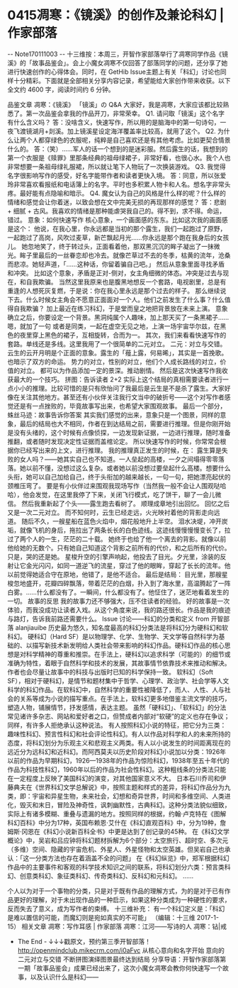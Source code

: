 # 0415凋寒：《镜溪》的创作及兼论科幻 | 作家部落


-- Note170111003 --
十三维按：本周三，开智作家部落举行了凋寒同学作品《镜溪》的「故事品鉴会」。会上小魔女凋寒不仅回答了部落同学的问题，还分享了她进行快速创作的心得体会。同时，在 GetHib Issue主题上有关「科幻」讨论也同样十分精彩。下面就是全部相关分享内容记录，希望能给大家创作带来收获。以下全文约 4600 字，阅读时间约 6 分钟。


品鉴文章
凋寒：《镜溪》
「镜溪」の Q&A
大家好，我是凋寒，大家应该都比较熟悉了。第一次品鉴会拿我的作品开刀，非常荣幸。
Q1. 请问取「镜溪」这个名字有什么含义吗？
答：没啥含义，快速写作，所以用的是脑海中的第一句诗句，一夜飞渡镜湖月+剡溪。加上镜溪星设定海洋覆盖率比较高，就用了这个。
Q2. 为什么让两个人都穿绿色的衣服呢，纯粹是自己喜欢还是有其他考虑。比如更契合情景什么的。
答：（笑）……军人的话一个想到的是迷彩服。然后露生的话，我想到的第一个衣服是《赎罪》里那条经典的祖母绿裙子，非常好看，也很心水。我个人也非常想要一条祖母绿礼服裙，所以就让笔下人物玩了一次换装游戏。
Q3. 我觉得名字很影响写作的感受，好名字能带作者和读者更快入境。
答：同意，所以张爱玲非常喜欢看报纸和电话簿上的名字。平时也多积累人物卡和人名。想名字非常头疼。最好能有点隐喻和暗示。
Q4. 魔女认为自己的风格是什么样的呢？什么样的情绪和感觉会让你着迷，以致会想在文中完美无损的再现那样的感觉？
答：悲剧 + 细腻 + 古风。我喜欢的情绪是那种能虐哭我自己的。得不到，求不得。命运，错过。
意象：如何快速写作
核心意象，一个画面感的东东。比如这次我的画面感是这个：
他说，在我心里，你永远都是当初的那个露生，我们一起跑过了原野，一起跑过了高岗，风吹过麦草，新芒飘起月光……你永远是那个跑在我身后的女孩儿。 她忽地笑了，终于转过头，正面看着他，那双黑沉沉的眸子凝出了一抹微光。眸子里最后的一丝眷恋却也冷去。就像芒草过不去的冬季，枯黄的流年，沧桑而悲凉。她轻声道，「……这种话，你留着骗自己吧。」
然后从意象里面寻找矛盾和冲突。
比如这个意象，矛盾是正对-侧对，女主角细微的体态。冲突是过去与现在，和自我欺骗。
当然这里我原来也是腹黑地想反一个套路，电视剧里，总是有重逢的人想死灰复燃，于是说：你在我心里永远是那个过去的样子。
那么继续说下去。什么时候女主角会不愿意正面面对一个人。他们之前发生了什么事？什么值得自我欺骗？
加上最近在练习科幻，于是堂而皇之地把背景放在未来上演。
意象确立之后，你要设定一个背景。黑洞纯属个人趣味，加上那天买了一条黑裙子……嗯，就加了一句
或者是同类，一起在虚空无见之地，上演一场宇宙华尔兹，在黑色的夜里穿上黑色的裙子，互相旋转，合而为一。
其次，我们来看看快速写作的套路。单线还是多线。这里我用了一个很简单的二元对立。
二元：对立与交错。
云生的云开月明是个正面的意象。露生的「薤上露，何易晞」，其实是一首挽歌。也暗示了双方的命运。
势力的对立，性别的对立，他们个人成长路线的对立，价值的对立。
都可以为作品添加一定的景深。推动剧情。
然后是这次快速写作我收获最大的一个技巧。
拼图：告诉读者 2+2
实际上这个结局的真相需要读者进行一点小小的推理。比较可惜的是只有欣怡问了我最后是云生是不是杀了露生。大家好像在关注其他地方。甚至还有小伙伴关注我行文当中的破折号——这个对写作者感觉还是有一点挫败的，毕竟故事写出来，也希望大家围观故事。
最后一个部分，
蛛丝马迹：故事告诉你答案
其实我们感觉的出来，意象只是一个图景，同样的意象，最后的结局也大不相同，作者在到达结局之前，需要进行推理。但是你刚开始是没有头绪的，这个时候有点像侦探，一边发现新证据，一边进行推理，随时准备推翻，或者随时发现决定性证据而盖棺论定。
所以快速写作的时候，你常常会根据你已经写出来的上文，进行推理。
我的推理真正发生的时候，在：
露生算是失败的女人吗？——她其实自己也不知道。一人垒起的高楼，一夕之间塌得零零落落。她以前不懂，没想过这么复杂。或者她以前没想过要垒起什么高楼。想要什么头衔，她可以自己加给自己，终于头衔加的越来越长，一句一句，把她漂亮起伏的颈椎压弯了。
要是有小伙伴过来围观我现场写作（当然我一般不会让人围观哒哈哈），他会发觉，在这里我停了下来，关闭飞行模式，吃了饼干，聊了一会儿微信。
然后我重新起了个头——露生跑去看树了。
顺理成章地引出回忆。
回忆之后又是一次二元对立。
而不知何时，云生已经走远，火光映衬着他的背影走向远道。
随后不久，一艘星船在蓝色火焰中，烟花般地升上半空。
泪水决堤，冲开炭垢，就像飞机的身后，拖拉出了两条长长的白色迹线。这迹线慢慢慢慢变长了，拉过了两个人的一生，茫茫的二十载。
她终于也给了他一个离去的背影。就像以前他给她的无数个。只有她自己知道这个背影之前所有的代价，和之后所有的代价。只是，哭的还是她。
星梭升空的引擎声响起，他投去了目光。夕光里，涂装的反射让它金光闪闪，如同一道逆飞的流星，穿过了他的眼眸，穿起了长长的流年。他以前觉得她适合守在原地，他错了，是他不适合。
最后是结局：
目光里，那艘星梭忽地盛开，花瓣四碎飘落，带着茫茫的白烟，扑入到了海水里，高温腾起了一阵白雾。……什么都没有了。一瞬间，什么都没有了。他怔住了，迷茫地看着发生的一切。
故事的反思
我的故事力还不够强大，压不住读者的经验。
好的故事是一次体验，而我没成功让读者入戏。从这个角度来说，我的路还很长。作品是我的痕迹与路灯，告诉我前路还需要什么。
Issue 讨论——科幻的分类和定义
from 开智部落 alanjiauibe
历史最为悠久，知名度最高的科幻分类法是将科幻分为硬科幻和软科幻。
硬科幻（Hard SF）是以物理学、化学、生物学、天文学等自然科学为基础的、以描写新技术新发明给人类社会带来影响的科幻作品。硬科幻作品的核心思想是对科学精神的尊重和推崇。在手法上，硬科幻以追求科学（可能的）的细节或准确为特性，着眼于自然科学和技术的发展，其故事情节依靠技术来推动和解决。作者也会尽量让故事中的科技与出版时已知的科学保持一致。
软科幻（Soft SF），相对于硬科幻，是情节和题材集中于哲学、心理学、政治学、社会学等人文科学的科幻作品。在软科幻中，自然科学的重要性被降低了，而人、人性、人与社会的关系等成为小说的描写重点。在手法上，软科幻更多地借鉴主流文学的技巧，塑造人物，铺展情节，抒发感情，表达主题。
虽然「硬科幻」、「软科幻」的分法常见诸许多杂志、网站和爱好者之口，但赞成者内部对“软硬”的定义也存在争议；同样，有许多人拒绝承认这种说法。
有人按照科幻小说的特征，把它分为三类：趣味性科幻、预言性科幻和社会评论性科幻。有人以作品对科学和人的未来所持的态度，将科幻划分为乐观主义和悲观主义两类。有人以小说发生的时间距离现在的远近分为远科幻和近科幻。而阿西莫夫以历史阶段对科幻小说加以分类：1926年以前的作品为早期科幻，1926—1938年的作品为惊险科幻，1938年至五十年代的作品为科技性科幻，1960年以后的作品为社会性科幻。这种粗线条的分类法只能在一定程度上反映了美国科幻的演变，对其他国家意义不大。
日本石川乔司和伊藤典夫在《世界科幻文学总解说》中，按照主题和样式的差异，将科幻作品分为九类，即：宇宙和异星生物，未来社会，幻想和奇异世界，时间和多维空间、人类进化，毁灭和末日，冒险及神奇性，讽刺幽默性，古典科幻。这种分类法貌似细致，实际上有诸多模糊、重叠与遗漏的地方。按照同样的根据，约翰·卢克特在《图解科幻百科》中分为17种，英国布赖恩·艾什在《科幻直观百科》中，分为19种，詹姆斯·冈恩在《科幻小说新百科全书》中更是达到了创记录的45种。
在《科幻文学概论》中，吴岩和吕应钟将科幻题材拆解为6个部分：太空旅行、超时空、多次元（多维）空间、隐藏的宇宙危机、外星人、外星怪物和太空英雄。但吴岩自己也承认：「这一分类方法也存在着涵盖不全的问题」
在《科幻纵览》中，郑军根据科幻作品中的主要事件和客观的科学技术知识之间的联系，将科幻划分六类：预言类科幻、创意类科幻、象征类科幻、传奇类科幻、反科幻和元科幻。
……

个人以为对于一个事物的分类，只是对于既有作品的理解方式，为的是对于已有作品更好的理解，对于未出现作品的一种启示，如果这种分类成为一种硬性的要求，反而失去了意义，成为写作者的束缚。
十三维补充：
有一个科幻定义是：「科幻是难以置信的可能，而魔幻则是宛如真实的不可能」
（编辑：十三维 2017-1-15）
相关文章
凋寒：写作耳感 | 作家部落
凋寒：江河——写诗的人
凋寒：钻|戒
- The End -
↓↓↓戳原文，预约第三季开智部落！ http://openmindclub.mikecrm.com/i0aFvc
从核心意向和名字开始
意向的二元对立与交错
不断拼图演绎图景最终达到结局
分享导语：开智作家部落第一期「故事品鉴会」成果已经出来了，这次小魔女凋寒会教你何快速写一个故事，以及认识什么是科幻——